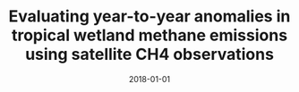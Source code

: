 ---
title: "Evaluating year-to-year anomalies in tropical wetland methane emissions using satellite CH<inf>4</inf> observations"
collection: publications
permalink: /publication/2018-01-01-Parker2018261
date: 2018-01-01
venue: 'Remote Sensing of Environment'
paperurl: 'https://doi.org/10.1016/j.rse.2018.02.011'
citation: 'Parker et al., <b>Evaluating year-to-year anomalies in tropical wetland methane emissions using satellite CH<inf>4</inf> observations</b>, Remote Sensing of Environment, 2018-01-01, 10.1016/j.rse.2018.02.011'
---